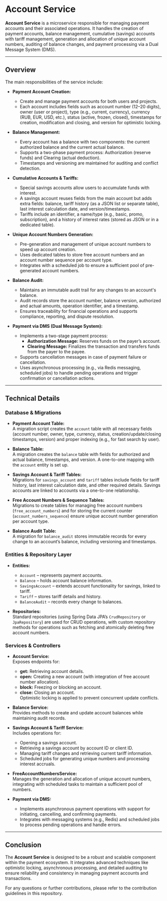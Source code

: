 # Account Service

**Account Service** is a microservice responsible for managing payment accounts and their associated operations. It handles the creation of payment accounts, balance management, cumulative (savings) accounts with tariff management, generation and allocation of unique account numbers, auditing of balance changes, and payment processing via a Dual Message System (DMS).

---

## Overview

The main responsibilities of the service include:

- **Payment Account Creation:**  
  - Create and manage payment accounts for both users and projects.
  - Each account includes fields such as account number (12–20 digits), owner (user or project), type (e.g., current, currency), currency (RUB, EUR, USD, etc.), status (active, frozen, closed), timestamps for creation, modification and closing, and version for optimistic locking.

- **Balance Management:**  
  - Every account has a balance with two components: the current authorized balance and the current actual balance.
  - Supports a two-phase payment process: Authorization (reserve funds) and Clearing (actual deduction).
  - Timestamps and versioning are maintained for auditing and conflict detection.

- **Cumulative Accounts & Tariffs:**  
  - Special savings accounts allow users to accumulate funds with interest.
  - A savings account reuses fields from the main account but adds extra fields: balance, tariff history (as a JSON list or separate table), last interest calculation date, and version/timestamps.
  - Tariffs include an identifier, a name/type (e.g., basic, promo, subscription), and a history of interest rates (stored as JSON or in a dedicated table).

- **Unique Account Numbers Generation:**  
  - Pre-generation and management of unique account numbers to speed up account creation.
  - Uses dedicated tables to store free account numbers and an account number sequence per account type.
  - Integrates with a scheduled job to ensure a sufficient pool of pre-generated account numbers.

- **Balance Audit:**  
  - Maintains an immutable audit trail for any changes to an account's balance.
  - Audit records store the account number, balance version, authorized and actual amounts, operation identifier, and a timestamp.
  - Ensures traceability for financial operations and supports compliance, reporting, and dispute resolution.

- **Payment via DMS (Dual Message System):**  
  - Implements a two-stage payment process:
    - **Authorization Message:** Reserves funds on the payer’s account.
    - **Clearing Message:** Finalizes the transaction and transfers funds from the payer to the payee.
  - Supports cancellation messages in case of payment failure or cancellation.
  - Uses asynchronous processing (e.g., via Redis messaging, scheduled jobs) to handle pending operations and trigger confirmation or cancellation actions.

---

## Technical Details

### Database & Migrations

- **Payment Account Table:**  
  A migration script creates the `account` table with all necessary fields (account number, owner, type, currency, status, creation/update/closing timestamps, version) and proper indexing (e.g., for fast search by user).

- **Balance Table:**  
  A migration creates the `balance` table with fields for authorized and actual balance, timestamps, and version. A one-to-one mapping with the `account` entity is set up.

- **Savings Account & Tariff Tables:**  
  Migrations for `savings_account` and `tariff` tables include fields for tariff history, last interest calculation date, and other required details. Savings accounts are linked to accounts via a one-to-one relationship.

- **Free Account Numbers & Sequence Tables:**  
  Migrations to create tables for managing free account numbers (`free_account_numbers`) and for storing the current counter (`account_numbers_sequence`) ensure unique account number generation per account type.

- **Balance Audit Table:**  
  A migration for `balance_audit` stores immutable records for every change to an account’s balance, including versioning and timestamps.

### Entities & Repository Layer

- **Entities:**  
  - `Account` – represents payment accounts.
  - `Balance` – holds account balance information.
  - `SavingsAccount` – extends account functionality for savings, linked to tariff.
  - `Tariff` – stores tariff details and history.
  - `BalanceAudit` – records every change to balances.
  
- **Repositories:**  
  Standard repositories (using Spring Data JPA’s `CrudRepository` or `JpaRepository`) are used for CRUD operations, with custom repository methods for operations such as fetching and atomically deleting free account numbers.

### Services & Controllers

- **Account Service:**  
  Exposes endpoints for:
  - **get:** Retrieving account details.
  - **open:** Creating a new account (with integration of free account number allocation).
  - **block:** Freezing or blocking an account.
  - **close:** Closing an account.  
  Optimistic locking is applied to prevent concurrent update conflicts.

- **Balance Service:**  
  Provides methods to create and update account balances while maintaining audit records.

- **Savings Account & Tariff Service:**  
  Includes operations for:
  - Opening a savings account.
  - Retrieving a savings account by account ID or client ID.
  - Managing tariff changes and retrieving current tariff information.
  - Scheduled jobs for generating unique numbers and processing interest accruals.

- **FreeAccountNumbersService:**  
  Manages the generation and allocation of unique account numbers, integrating with scheduled tasks to maintain a sufficient pool of numbers.

- **Payment via DMS:**  
  - Implements asynchronous payment operations with support for initiating, cancelling, and confirming payments.
  - Integrates with messaging systems (e.g., Redis) and scheduled jobs to process pending operations and handle errors.

---

## Conclusion

The **Account Service** is designed to be a robust and scalable component within the payment ecosystem. It integrates advanced techniques like optimistic locking, asynchronous processing, and detailed auditing to ensure reliability and consistency in managing payment accounts and transactions.

For any questions or further contributions, please refer to the contribution guidelines in this repository.
